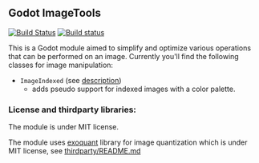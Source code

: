 ## Godot ImageTools

[![Build Status](https://travis-ci.com/Xrayez/godot-imagetools.svg?branch=master)](https://travis-ci.com/Xrayez/godot-imagetools)
[![Build status](https://ci.appveyor.com/api/projects/status/tbtra8e221si05bq/branch/master?svg=true)](https://ci.appveyor.com/project/Xrayez/godot-imagetools/branch/master)

This is a Godot module aimed to simplify and optimize various operations that can
be performed on an image. Currently you'll find the following classes for image
manipulation:

* `ImageIndexed` (see [description](classes/descriptions/ImageIndexed.md))
     * adds pseudo support for indexed images with a color palette.

### License and thirdparty libraries:
The module is under MIT license.

The module uses [exoquant](https://github.com/exoticorn/exoquant) library for image
quantization which is under MIT license, see [thirdparty/README.md](thirdparty/README.md)
